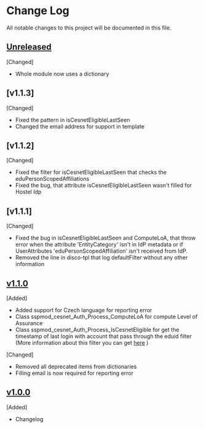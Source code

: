 # Change Log
All notable changes to this project will be documented in this file.

## [Unreleased]
[Changed]
- Whole module now uses a dictionary

## [v1.1.3]
[Changed]
- Fixed the pattern in isCesnetEligibleLastSeen
- Changed the email address for support in template

## [v1.1.2]
[Changed]
- Fixed the filter for isCesnetEligibleLastSeen that checks the eduPersonScopedAffiliations
- Fixed the bug, that attribute isCesnetEligibleLastSeen wasn't filled for Hostel Idp

## [v1.1.1]
[Changed]
- Fixed the bug in isCesnetEligibleLastSeen and ComputeLoA, that throw error when the attribute 'EntityCategory' isn't in IdP metadata or if UserAttributes 'eduPersonScopedAffiliation' isn't received from IdP.
- Removed the line in disco-tpl that log defaultFilter without any other information

## [v1.1.0]
[Added]
- Added support for Czech language for reporting error 
- Class sspmod_cesnet_Auth_Process_ComputeLoA for compute Level of Assurance
- Class sspmod_cesnet_Auth_Process_IsCesnetEligible for get the timestamp of last login with account that pass through 
the eduid filter (More information about this filter you can get [here] )

[here]: https://www.eduid.cz/en/tech/userfiltering#include_filter

[Changed]
- Removed all deprecated items from dictionaries
- Filling email is now required for reporting error

## [v1.0.0]
[Added]
- Changelog

[Unreleased]: https://github.com/CESNET/einfra-aai-proxy-idp-template/tree/master
[v1.1.0]: https://github.com/CESNET/einfra-aai-proxy-idp-template/tree/v1.1.3
[v1.1.0]: https://github.com/CESNET/einfra-aai-proxy-idp-template/tree/v1.1.2
[v1.1.0]: https://github.com/CESNET/einfra-aai-proxy-idp-template/tree/v1.1.1
[v1.1.0]: https://github.com/CESNET/einfra-aai-proxy-idp-template/tree/v1.1.0
[v1.0.0]: https://github.com/CESNET/einfra-aai-proxy-idp-template/tree/v1.0.0